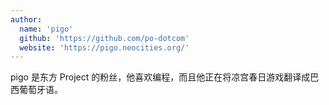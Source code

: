 ```yaml
---
author:
  name: 'pigo'
  github: 'https://github.com/po-dotcom'
  website: 'https://pigo.neocities.org/'
---
```


pigo 是东方 Project 的粉丝，他喜欢编程，而且他正在将凉宫春日游戏翻译成巴西葡萄牙语。